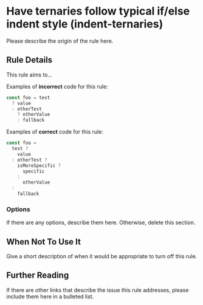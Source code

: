 # Have ternaries follow typical if/else indent style (indent-ternaries)

Please describe the origin of the rule here.


## Rule Details

This rule aims to...

Examples of **incorrect** code for this rule:

```js
const foo = test
  ? value
  : otherTest
    ? otherValue
    : fallback
```

Examples of **correct** code for this rule:

```js
const foo =
  test ?
    value
  : otherTest ?
    isMoreSpecific ?
      specific
    :
      otherValue
  :
    fallback
```

### Options

If there are any options, describe them here. Otherwise, delete this section.

## When Not To Use It

Give a short description of when it would be appropriate to turn off this rule.

## Further Reading

If there are other links that describe the issue this rule addresses, please include them here in a bulleted list.
